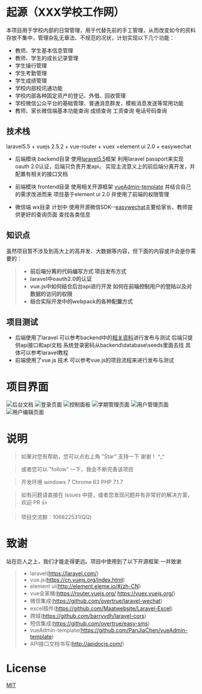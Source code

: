 # 起源（XXX学校工作网）

本项目用于学校内部的日常管理，用于代替先前的手工管理，从而改变如今的资料存放不集中，管理杂乱无章法、不规范的况状，计划实现以下几个功能：
- 教师、学生基本信息管理
- 教师、学生的成长记录管理
- 学生操行管理
- 学生考勤管理
- 学生成绩管理
- 学校内部校讯通功能
- 学校内部各种固定资产的登记、外借、回收管理
- 学校微信公众平台的基础管理、普通消息群发，模板消息发送等常用功能
- 教师、家长微信端基本功能查询  成绩查询  工资查询 电话号码查询

## 技术栈

laravel5.5 + vuejs 2.5.2 + vue-router + vuex +element ui 2.0 + easywechat

- 后端模块 backend目录  使用[laravel5.5](http://laravelacademy.org/)框架 利用laravel passport来实现oauth 2.0认证，后端只负责开发api，
  实现主流意义上的前后端分离开发，并配置有相关的接口文档
  
- 前端模块 frontend目录  使用相关开源框架 [vueAdmin-template](https://github.com/PanJiaChen/vueAdmin-template) 
  并结合自己的需求改进而来  项目基于element ui 2.0 并使用了前端的权限管理
  
- 微信端 wx目录  计划中  使用开源微信SDK--[easywechat](https://www.easywechat.com/)主要给家长、教师提供更好的查询页面  查找各类信息

## 知识点
虽然项目暂不涉及到高大上的高并发、大数据等内容，但下面的内容或许会是你需要的：
>- **前后端分离的代码编写方式  项目发布方式**
>- **laravel中oauth2.0的认证**
>- **vue.js中如何结合后台api进行开发 如何在前端控制用户的登陆以及对数据的访问的权限**
>- **结合实际开发中的webpack的各种配置方式**
  
## 项目测试
- 后端使用了laravel 可以参考backend中的[相关资料](https://github.com/wmhello/workManger/blob/master/backend/%E7%94%9F%E6%88%90%E9%A1%B9%E7%9B%AE%E5%90%8E%E5%8F%B0.txt)进行发布与测试  后端只提供api接口和api文档
  系统登录密码从backend\database\seeds里面去找 具体可以参考laravel教程
- 前端使用了vue.js 技术  可以参考vue.js的项目流程来进行发布与测试

# 项目界面
![后台文档](https://github.com/wmhello/workManger/Screenshot/doc.png)
![登录页面](https://github.com/wmhello/workManger/Screenshot/login.png)
![控制面板](https://github.com/wmhello/workManger/Screenshot/dsshboard.png)
![学期管理页面](https://github.com/wmhello/workManger/Screenshot/manger3.png)
![用户管理页面](https://github.com/wmhello/workManger/Screenshot/user-manger.png)
![用户编辑页面](https://github.com/wmhello/workManger/Screenshot/edit-user.png)


# 说明

>  如果对您有帮助，您可以点右上角 "Star" 支持一下 谢谢！ ^_^

>  或者您可以 "follow" 一下，我会不断完善该项目

>  开发环境 windows 7  Chrome 63  PHP 7.1.7

>  如有问题请直接在 Issues 中提，或者您发现问题并有非常好的解决方案，欢迎 PR 👍

>  项目交流群：106822531(QQ)

# 致谢
  站在巨人之上，我们才能走得更远。项目中使用到了以下开源框架 一并致谢
>- laravel(https://laravel.com/) 
>- vue.js(https://cn.vuejs.org/index.html)
>- element ui(http://element.eleme.io/#/zh-CN) 
>- vue全家桶(https://router.vuejs.org/ https://vuex.vuejs.org/)
>- 微信集成(https://github.com/overtrue/laravel-wechat)
>- excel插件(https://github.com/Maatwebsite/Laravel-Excel)
>- 跨域(https://github.com/barryvdh/laravel-cors)
>- 短信集成(https://github.com/overtrue/easy-sms)
>- vueAdmin-template(https://github.com/PanJiaChen/vueAdmin-template)
>- API接口文档书写(http://apidocjs.com/)

# License

[MIT](https://github.com/wmhello/workManger/LICENSE)

